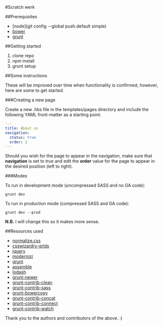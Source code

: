 #Scratch werk

##Prerequisites

* [node](git config --global push.default simple)
* [bower](http://bower.io/)
* [grunt](http://gruntjs.com/)

##Getting started

1. clone repo
2. npm install
3. grunt setup

##Some instructions

These will be improved over time when functionality is confirmed, however, here are some to get started.

###Creating a new page

Create a new .hbs file in the templates/pages directory and include the following YAML front-matter as a starting point.

```yaml
---
title: About us
navigation:
  status: true
  order: 2
---
```

Should you wish for the page to appear in the navigation, make sure that **navigation** is set to *true* and edit the **order** value for the page to appear in the desired position (left to right).

###Modes

To run in development mode (uncompressed SASS and no GA code):

```shell
grunt dev
```

To run in production mode (compressed SASS and GA code):

```shell
grunt dev --prod
```

**N.B.** I will change this so it makes more sense.

##Resources used

* [normalize.css](https://github.com/necolas/normalize.css/)
* [csswizardry-grids](https://github.com/csswizardry/csswizardry-grids)
* [jquery](http://jquery.com/)
* [modernizr](http://modernizr.com/)
* [grunt](http://gruntjs.com/)
* [assemble](http://assemble.io/)
* [lodash](https://github.com/lodash/lodash)
* [grunt-newer](https://github.com/tschaub/grunt-newer)
* [grunt-contrib-clean](https://github.com/gruntjs/grunt-contrib-clean)
* [grunt-contrib-sass](https://github.com/gruntjs/grunt-contrib-sass)
* [grunt-bowercopy](https://github.com/timmywil/grunt-bowercopy)
* [grunt-contrib-concat](https://github.com/gruntjs/grunt-contrib-concat)
* [grunt-contrib-connect](https://github.com/gruntjs/grunt-contrib-connect)
* [grunt-contrib-watch](https://github.com/gruntjs/grunt-contrib-watch)

Thank you to the authors and contributors of the above. :)
